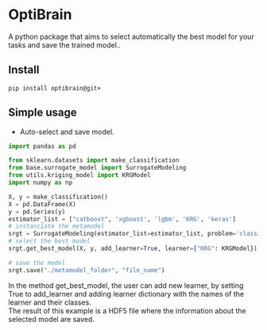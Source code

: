 
# OptiBrain

A python package that aims to select automatically the best model for your tasks and save the trained model..

## Install

`pip install optibrain@git+`

## Simple usage

* Auto-select and save model.

```python
import pandas as pd

from sklearn.datasets import make_classification
from base.surrogate_model import SurrogateModeling
from utils.kriging_model import KRGModel
import numpy as np

X, y = make_classification()
X = pd.DataFrame(X)
y = pd.Series(y)
estimator_list = ["catboost", 'xgboost', 'lgbm', 'KRG', 'keras']
# instanciate the metamodel
srgt = SurrogateModeling(estimator_list=estimator_list, problem='classification')
# select the best model
srgt.get_best_model(X, y, add_learner=True, learner={"KRG": KRGModel})

# save the model
srgt.save("./metamodel_folder", "file_name")
```

In the method get_best_model, the user can add new learner, by setting True to add_learner and adding learner dictionary with
the names of the learner and their classes.  
The result of this example is a HDF5 file where the information about the selected model are saved.


